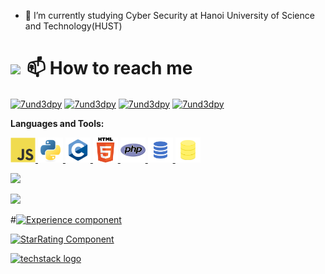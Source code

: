 - 🌱 I’m currently studying Cyber Security at Hanoi University of Science and Technology(HUST)
<h1 align="left" > <img src="https://media.giphy.com/media/iY8CRBdQXODJSCERIr/giphy.gif" width = "30",height = "30" style="margin-right: 10px;">📫 How to reach me </h1>
<p align="left">
<a href="https://www.linkedin.com/in/minhtuan88/" target="blank"><img align="center" src="https://raw.githubusercontent.com/rahuldkjain/github-profile-readme-generator/master/src/images/icons/Social/linked-in-alt.svg" alt="7und3dpy" height="30" width="40" /></a>
<a href="https://www.facebook.com/7uncyb3r53c.88/" target="blank"><img align="center" src="https://raw.githubusercontent.com/rahuldkjain/github-profile-readme-generator/master/src/images/icons/Social/facebook.svg" alt="7und3dpy" height="30" width="40" /></a>
<a href="https://www.reddit.com/user/Tuan-2308/" target="blank"><img align="center" src="https://github.com/rahuldkjain/github-profile-readme-generator/blob/master/src/images/icons/Social/reddit.svg" alt="7und3dpy" height="30" width="40" /></a>
<a href="https://codeforces.com/profile/minhtuan23082003" target="blank"><img align="center" src="https://raw.githubusercontent.com/rahuldkjain/github-profile-readme-generator/master/src/images/icons/Social/codeforces.svg" alt="7und3dpy" height="30" width="40" /></a>
</p>




**Languages and Tools:**   
<p align="left"> 
<a href="https://developer.mozilla.org/en-US/docs/Web/JavaScript" target="_blank" rel="noreferrer"> <img src="https://raw.githubusercontent.com/devicons/devicon/master/icons/javascript/javascript-original.svg" alt="javascript" width="40" height="40"/> </a>
<a href="https://www.python.org" target="_blank" rel="noreferrer"> <img src="https://raw.githubusercontent.com/devicons/devicon/master/icons/python/python-original.svg" alt="Python" width="40" height="40"/> </a>
<a href="https://www.tutorialspoint.com/cprogramming/" target="_blank" rel="noreferrer"> <img src="https://raw.githubusercontent.com/github/explore/f3e22f0dca2be955676bc70d6214b95b13354ee8/topics/c/c.png" alt="C" width="40" height="40"/> </a>
<a href="https://html.com/" target="_blank" rel="noreferrer"> <img src="https://raw.githubusercontent.com/github/explore/80688e429a7d4ef2fca1e82350fe8e3517d3494d/topics/html/html.png" alt="HTML" width="40" height="40"/> </a><a href="https://www.php.net/" target="_blank" rel="noreferrer"> <img src="https://raw.githubusercontent.com/github/explore/ccc16358ac4530c6a69b1b80c7223cd2744dea83/topics/php/php.png" alt="PHP" width="40" height="40"/> </a>
<a href="https://www.tutorialspoint.com/sql/index.htm"> <img src="https://raw.githubusercontent.com/github/explore/80688e429a7d4ef2fca1e82350fe8e3517d3494d/topics/sql/sql.png" alt="SQL" width="40" height="40"/> </a>
<a href="https://en.wikipedia.org/wiki/Database"> <img src="https://raw.githubusercontent.com/github/explore/13295c57999765ac9ffa3281942a72ab08b79de2/topics/database/database.png" alt="Database" width="40" height="40"/> </a> </p>


<img src="http://readme-typing-svg.herokuapp.com?font=ubuntu&color=%2336BCF7&vCenter=true&multiline=true&height=39&lines=Hello">





<img src="https://komarev.com/ghpvc/?username=7und3dpy&style=flat-squar&color=brightgreen"></a>

#[![Experience component](https://readme-components.vercel.app/api?component=experience&company=Singalarity)](https://github.com/harish-sethuraman/readme-components)

[![StarRating Component](https://readme-components.vercel.app/api?component=star-rating&skill=css&text=4)](https://github.com/harish-sethuraman/readme-components)

[![techstack logo](https://readme-components.vercel.app/api?component=logo&logo=python)](https://github.com/harish-sethuraman/readme-components)
